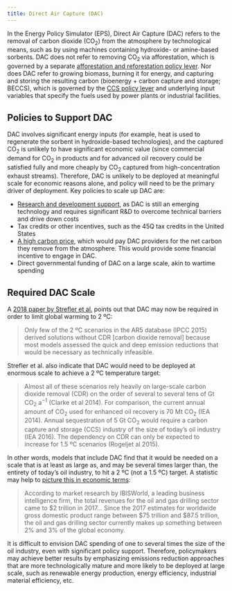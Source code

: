 ```yaml
---
title: Direct Air Capture (DAC)
---
```


In the Energy Policy Simulator (EPS), Direct Air Capture (DAC) refers to the removal of carbon dioxide (CO<sub>2</sub>) from the atmosphere by technological means, such as by using machines containing hydroxide- or amine-based sorbents.  DAC does not refer to removing CO<sub>2</sub> via afforestation, which is governed by a separate [afforestation and reforestation policy lever](afforestation-and-reforestation).  Nor does DAC refer to growing biomass, burning it for energy, and capturing and storing the resulting carbon (bioenergy + carbon capture and storage; BECCS), which is governed by the [CCS policy lever](carbon-capture-and-sequestration) and underlying input variables that specify the fuels used by power plants or industrial facilities.

## Policies to Support DAC

DAC involves significant energy inputs (for example, heat is used to regenerate the sorbent in hydroxide-based technologies), and the captured CO<sub>2</sub> is unlikely to have significant economic value (since commercial demand for CO<sub>2</sub> in products and for advanced oil recovery could be satisfied fully and more cheaply by CO<sub>2</sub> captured from high-concentration exhaust streams).  Therefore, DAC is unlikely to be deployed at meaningful scale for economic reasons alone, and policy will need to be the primary driver of deployment.  Key policies to scale up DAC are:

* [Research and development support](research-and-development), as DAC is still an emerging technology and requires significant R&D to overcome technical barriers and drive down costs
* Tax credits or other incentives, such as the 45Q tax credits in the United States
* [A high carbon price](carbon-tax), which would pay DAC providers for the net carbon they remove from the atmosphere.  This would provide some financial incentive to engage in DAC.
* Direct governmental funding of DAC on a large scale, akin to wartime spending

## Required DAC Scale

A [2018 paper by Strefler et al.](https://iopscience.iop.org/article/10.1088/1748-9326/aab2ba/pdf) points out that DAC may now be required in order to limit global warming to 2 ºC:

> Only few of the 2 ºC scenarios in the AR5 database (IPCC 2015) derived solutions without CDR [carbon dioxide removal] because most models assessed the quick and deep emission reductions that would be necessary as technically infeasible.

Strefler et al. also indicate that DAC would need to be deployed at enormous scale to achieve a 2 ºC temperature target:

> Almost all of these scenarios rely heavily on large-scale carbon dioxide removal (CDR) on the order of several to several tens of Gt CO<sub>2</sub> a<sup>−1</sup> (Clarke et al 2014). For comparison, the current annual amount of CO<sub>2</sub> used for enhanced oil recovery is 70 Mt CO<sub>2</sub> (IEA 2014). Annual sequestration of 5 Gt CO<sub>2</sub> would require a carbon capture and storage (CCS) industry of the size of today’s oil industry (IEA 2016). The dependency on CDR can only be expected to increase for 1.5 ºC scenarios (Rogeljet al 2015).

In other words, models that include DAC find that it would be needed on a scale that is at least as large as, and may be several times larger than, the entirety of today’s oil industry, to hit a 2 ºC (not a 1.5 ºC) target.  A statistic may help to [picture this in economic terms](https://www.investopedia.com/ask/answers/030915/what-percentage-global-economy-comprised-oil-gas-drilling-sector.asp):

> According to market research by IBISWorld, a leading business intelligence firm, the total revenues for the oil and gas drilling sector came to $2 trillion in 2017...  Since the 2017 estimates for worldwide gross domestic product range between $75 trillion and $87.5 trillion, the oil and gas drilling sector currently makes up something between 2% and 3% of the global economy.

It is difficult to envision DAC spending of one to several times the size of the oil industry, even with significant policy support.  Therefore, policymakers may achieve better results by emphasizing emissions reduction approaches that are more technologically mature and more likely to be deployed at large scale, such as renewable energy production, energy efficiency, industrial material efficiency, etc.
